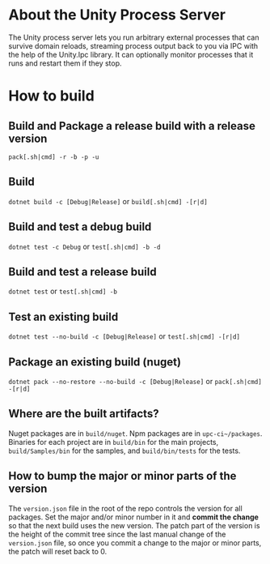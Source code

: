# About the Unity Process Server

The Unity process server lets you run arbitrary external processes that can survive domain reloads, streaming process output back to you via IPC with the help of the Unity.Ipc library. It can optionally monitor processes that it runs and restart them if they stop.

# How to build

## Build and Package a release build with a release version

`pack[.sh|cmd] -r -b -p -u`

## Build

`dotnet build -c [Debug|Release]` or `build[.sh|cmd] -[r|d]`

## Build and test a debug build

`dotnet test -c Debug` or `test[.sh|cmd] -b -d`

## Build and test a release build

`dotnet test` or `test[.sh|cmd] -b`

## Test an existing build

`dotnet test --no-build -c [Debug|Release]` or `test[.sh|cmd] -[r|d]`

## Package an existing build (nuget)

`dotnet pack --no-restore --no-build -c [Debug|Release]` or `pack[.sh|cmd] -[r|d]`

## Where are the built artifacts?

Nuget packages are in `build/nuget`. Npm packages are in `upc-ci~/packages`.
Binaries for each project are in `build/bin` for the main projects, `build/Samples/bin` for the samples, and `build/bin/tests` for the tests.

## How to bump the major or minor parts of the version

The `version.json` file in the root of the repo controls the version for all packages.
Set the major and/or minor number in it and **commit the change** so that the next build uses the new version.
The patch part of the version is the height of the commit tree since the last manual change of the `version.json`
file, so once you commit a change to the major or minor parts, the patch will reset back to 0.